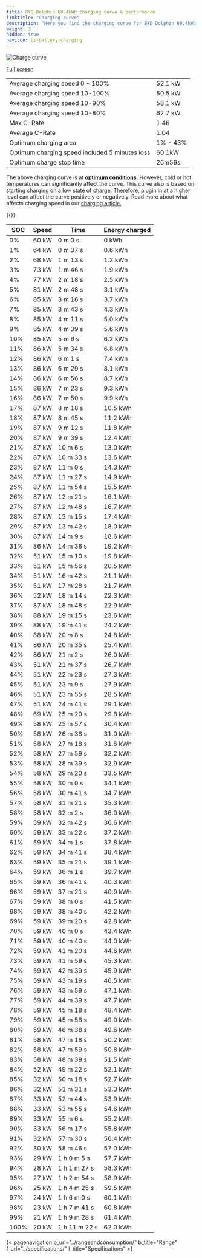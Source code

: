 ```yaml
---
title: BYD Dolphin 60.4kWh charging curve & performance
linktitle: "Charging curve"
description: "Here you find the charging curve for BYD Dolphin 60.4kWh."
weight: 3
hidden: true
navicon: bi-battery-charging
---
```

<!-- markdownlint-disable MD033 -->
<img src="/images/models/byd/dolphin/dolphin_60.4kwh/chargingcurve.svg" alt="Charge curve" class="img-fluid">

[Full screen](/images/models/byd/dolphin/dolphin_60.4kwh/chargingcurve.svg)


<table class="table table-striped border">
<tbody>
<tr>
<td>Average charging speed 0 - 100%</td><td>52.1 kW</td>
</tr>
<tr>
<td>Average charging speed 10-100%</td><td>50.5 kW</td>
</tr>
<tr>
<td>Average charging speed 10-90%</td><td>58.1 kW</td>
</tr>
<tr>
<td>Average charging speed 10-80%</td><td>62.7 kW</td>
</tr>
<tr>
<td>Max C-Rate</td><td>1.46</td>
</tr>
<tr>
<td>Average C-Rate</td><td>1.04</td>
</tr>
<tr>
<td>Optimum charging area</td><td>1% - 43%</td>
</tr>
<tr>
<td>Optimum charging speed included 5 minutes loss</td><td>60.1kW</td>
</tr>
<tr>
<td>Optimum charge stop time</td><td>26m59s</td>
</tr>
</tbody>
</table>


The above charging curve is at **[optimum conditions](../../../../../technology/battery/charging/#temperature)**. However, cold or hot temperatures can significantly affect the curve. This curve also is based on starting charging on a low state of charge. Therefore, plugin in at a higher level can affect the curve positively or negatively. Read more about what affects charging speed in our [charging article.](../../../../../technology/battery/charging/)


{{<evkxdisplayaddarticle />}}
<table class="table table-striped border">
<thead>
<tr><th>SOC</th><th>Speed</th><th>Time</th><th>Energy charged</th></tr>
</thead>
<tbody>
<tr>
<td>0%</td><td>60 kW</td><td> 0 m 0 s </td><td>0 kWh </td>
</tr>
<tr>
<td>1%</td><td>64 kW</td><td> 0 m 37 s </td><td>0.6 kWh </td>
</tr>
<tr>
<td>2%</td><td>68 kW</td><td> 1 m 13 s </td><td>1.2 kWh </td>
</tr>
<tr>
<td>3%</td><td>73 kW</td><td> 1 m 46 s </td><td>1.9 kWh </td>
</tr>
<tr>
<td>4%</td><td>77 kW</td><td> 2 m 18 s </td><td>2.5 kWh </td>
</tr>
<tr>
<td>5%</td><td>81 kW</td><td> 2 m 48 s </td><td>3.1 kWh </td>
</tr>
<tr>
<td>6%</td><td>85 kW</td><td> 3 m 16 s </td><td>3.7 kWh </td>
</tr>
<tr>
<td>7%</td><td>85 kW</td><td> 3 m 43 s </td><td>4.3 kWh </td>
</tr>
<tr>
<td>8%</td><td>85 kW</td><td> 4 m 11 s </td><td>5.0 kWh </td>
</tr>
<tr>
<td>9%</td><td>85 kW</td><td> 4 m 39 s </td><td>5.6 kWh </td>
</tr>
<tr>
<td>10%</td><td>85 kW</td><td> 5 m 6 s </td><td>6.2 kWh </td>
</tr>
<tr>
<td>11%</td><td>86 kW</td><td> 5 m 34 s </td><td>6.8 kWh </td>
</tr>
<tr>
<td>12%</td><td>86 kW</td><td> 6 m 1 s </td><td>7.4 kWh </td>
</tr>
<tr>
<td>13%</td><td>86 kW</td><td> 6 m 29 s </td><td>8.1 kWh </td>
</tr>
<tr>
<td>14%</td><td>86 kW</td><td> 6 m 56 s </td><td>8.7 kWh </td>
</tr>
<tr>
<td>15%</td><td>86 kW</td><td> 7 m 23 s </td><td>9.3 kWh </td>
</tr>
<tr>
<td>16%</td><td>86 kW</td><td> 7 m 50 s </td><td>9.9 kWh </td>
</tr>
<tr>
<td>17%</td><td>87 kW</td><td> 8 m 18 s </td><td>10.5 kWh </td>
</tr>
<tr>
<td>18%</td><td>87 kW</td><td> 8 m 45 s </td><td>11.2 kWh </td>
</tr>
<tr>
<td>19%</td><td>87 kW</td><td> 9 m 12 s </td><td>11.8 kWh </td>
</tr>
<tr>
<td>20%</td><td>87 kW</td><td> 9 m 39 s </td><td>12.4 kWh </td>
</tr>
<tr>
<td>21%</td><td>87 kW</td><td> 10 m 6 s </td><td>13.0 kWh </td>
</tr>
<tr>
<td>22%</td><td>87 kW</td><td> 10 m 33 s </td><td>13.6 kWh </td>
</tr>
<tr>
<td>23%</td><td>87 kW</td><td> 11 m 0 s </td><td>14.3 kWh </td>
</tr>
<tr>
<td>24%</td><td>87 kW</td><td> 11 m 27 s </td><td>14.9 kWh </td>
</tr>
<tr>
<td>25%</td><td>87 kW</td><td> 11 m 54 s </td><td>15.5 kWh </td>
</tr>
<tr>
<td>26%</td><td>87 kW</td><td> 12 m 21 s </td><td>16.1 kWh </td>
</tr>
<tr>
<td>27%</td><td>87 kW</td><td> 12 m 48 s </td><td>16.7 kWh </td>
</tr>
<tr>
<td>28%</td><td>87 kW</td><td> 13 m 15 s </td><td>17.4 kWh </td>
</tr>
<tr>
<td>29%</td><td>87 kW</td><td> 13 m 42 s </td><td>18.0 kWh </td>
</tr>
<tr>
<td>30%</td><td>87 kW</td><td> 14 m 9 s </td><td>18.6 kWh </td>
</tr>
<tr>
<td>31%</td><td>86 kW</td><td> 14 m 36 s </td><td>19.2 kWh </td>
</tr>
<tr>
<td>32%</td><td>51 kW</td><td> 15 m 10 s </td><td>19.8 kWh </td>
</tr>
<tr>
<td>33%</td><td>51 kW</td><td> 15 m 56 s </td><td>20.5 kWh </td>
</tr>
<tr>
<td>34%</td><td>51 kW</td><td> 16 m 42 s </td><td>21.1 kWh </td>
</tr>
<tr>
<td>35%</td><td>51 kW</td><td> 17 m 28 s </td><td>21.7 kWh </td>
</tr>
<tr>
<td>36%</td><td>52 kW</td><td> 18 m 14 s </td><td>22.3 kWh </td>
</tr>
<tr>
<td>37%</td><td>87 kW</td><td> 18 m 48 s </td><td>22.9 kWh </td>
</tr>
<tr>
<td>38%</td><td>88 kW</td><td> 19 m 15 s </td><td>23.6 kWh </td>
</tr>
<tr>
<td>39%</td><td>88 kW</td><td> 19 m 41 s </td><td>24.2 kWh </td>
</tr>
<tr>
<td>40%</td><td>88 kW</td><td> 20 m 8 s </td><td>24.8 kWh </td>
</tr>
<tr>
<td>41%</td><td>86 kW</td><td> 20 m 35 s </td><td>25.4 kWh </td>
</tr>
<tr>
<td>42%</td><td>86 kW</td><td> 21 m 2 s </td><td>26.0 kWh </td>
</tr>
<tr>
<td>43%</td><td>51 kW</td><td> 21 m 37 s </td><td>26.7 kWh </td>
</tr>
<tr>
<td>44%</td><td>51 kW</td><td> 22 m 23 s </td><td>27.3 kWh </td>
</tr>
<tr>
<td>45%</td><td>51 kW</td><td> 23 m 9 s </td><td>27.9 kWh </td>
</tr>
<tr>
<td>46%</td><td>51 kW</td><td> 23 m 55 s </td><td>28.5 kWh </td>
</tr>
<tr>
<td>47%</td><td>51 kW</td><td> 24 m 41 s </td><td>29.1 kWh </td>
</tr>
<tr>
<td>48%</td><td>69 kW</td><td> 25 m 20 s </td><td>29.8 kWh </td>
</tr>
<tr>
<td>49%</td><td>58 kW</td><td> 25 m 57 s </td><td>30.4 kWh </td>
</tr>
<tr>
<td>50%</td><td>58 kW</td><td> 26 m 38 s </td><td>31.0 kWh </td>
</tr>
<tr>
<td>51%</td><td>58 kW</td><td> 27 m 18 s </td><td>31.6 kWh </td>
</tr>
<tr>
<td>52%</td><td>58 kW</td><td> 27 m 59 s </td><td>32.2 kWh </td>
</tr>
<tr>
<td>53%</td><td>58 kW</td><td> 28 m 39 s </td><td>32.9 kWh </td>
</tr>
<tr>
<td>54%</td><td>58 kW</td><td> 29 m 20 s </td><td>33.5 kWh </td>
</tr>
<tr>
<td>55%</td><td>58 kW</td><td> 30 m 0 s </td><td>34.1 kWh </td>
</tr>
<tr>
<td>56%</td><td>58 kW</td><td> 30 m 41 s </td><td>34.7 kWh </td>
</tr>
<tr>
<td>57%</td><td>58 kW</td><td> 31 m 21 s </td><td>35.3 kWh </td>
</tr>
<tr>
<td>58%</td><td>58 kW</td><td> 32 m 2 s </td><td>36.0 kWh </td>
</tr>
<tr>
<td>59%</td><td>59 kW</td><td> 32 m 42 s </td><td>36.6 kWh </td>
</tr>
<tr>
<td>60%</td><td>59 kW</td><td> 33 m 22 s </td><td>37.2 kWh </td>
</tr>
<tr>
<td>61%</td><td>59 kW</td><td> 34 m 1 s </td><td>37.8 kWh </td>
</tr>
<tr>
<td>62%</td><td>59 kW</td><td> 34 m 41 s </td><td>38.4 kWh </td>
</tr>
<tr>
<td>63%</td><td>59 kW</td><td> 35 m 21 s </td><td>39.1 kWh </td>
</tr>
<tr>
<td>64%</td><td>59 kW</td><td> 36 m 1 s </td><td>39.7 kWh </td>
</tr>
<tr>
<td>65%</td><td>59 kW</td><td> 36 m 41 s </td><td>40.3 kWh </td>
</tr>
<tr>
<td>66%</td><td>59 kW</td><td> 37 m 21 s </td><td>40.9 kWh </td>
</tr>
<tr>
<td>67%</td><td>59 kW</td><td> 38 m 0 s </td><td>41.5 kWh </td>
</tr>
<tr>
<td>68%</td><td>59 kW</td><td> 38 m 40 s </td><td>42.2 kWh </td>
</tr>
<tr>
<td>69%</td><td>59 kW</td><td> 39 m 20 s </td><td>42.8 kWh </td>
</tr>
<tr>
<td>70%</td><td>59 kW</td><td> 40 m 0 s </td><td>43.4 kWh </td>
</tr>
<tr>
<td>71%</td><td>59 kW</td><td> 40 m 40 s </td><td>44.0 kWh </td>
</tr>
<tr>
<td>72%</td><td>59 kW</td><td> 41 m 20 s </td><td>44.6 kWh </td>
</tr>
<tr>
<td>73%</td><td>59 kW</td><td> 41 m 59 s </td><td>45.3 kWh </td>
</tr>
<tr>
<td>74%</td><td>59 kW</td><td> 42 m 39 s </td><td>45.9 kWh </td>
</tr>
<tr>
<td>75%</td><td>59 kW</td><td> 43 m 19 s </td><td>46.5 kWh </td>
</tr>
<tr>
<td>76%</td><td>59 kW</td><td> 43 m 59 s </td><td>47.1 kWh </td>
</tr>
<tr>
<td>77%</td><td>59 kW</td><td> 44 m 39 s </td><td>47.7 kWh </td>
</tr>
<tr>
<td>78%</td><td>59 kW</td><td> 45 m 18 s </td><td>48.4 kWh </td>
</tr>
<tr>
<td>79%</td><td>59 kW</td><td> 45 m 58 s </td><td>49.0 kWh </td>
</tr>
<tr>
<td>80%</td><td>59 kW</td><td> 46 m 38 s </td><td>49.6 kWh </td>
</tr>
<tr>
<td>81%</td><td>58 kW</td><td> 47 m 18 s </td><td>50.2 kWh </td>
</tr>
<tr>
<td>82%</td><td>58 kW</td><td> 47 m 59 s </td><td>50.8 kWh </td>
</tr>
<tr>
<td>83%</td><td>58 kW</td><td> 48 m 39 s </td><td>51.5 kWh </td>
</tr>
<tr>
<td>84%</td><td>52 kW</td><td> 49 m 22 s </td><td>52.1 kWh </td>
</tr>
<tr>
<td>85%</td><td>32 kW</td><td> 50 m 18 s </td><td>52.7 kWh </td>
</tr>
<tr>
<td>86%</td><td>32 kW</td><td> 51 m 31 s </td><td>53.3 kWh </td>
</tr>
<tr>
<td>87%</td><td>33 kW</td><td> 52 m 44 s </td><td>53.9 kWh </td>
</tr>
<tr>
<td>88%</td><td>33 kW</td><td> 53 m 55 s </td><td>54.6 kWh </td>
</tr>
<tr>
<td>89%</td><td>33 kW</td><td> 55 m 6 s </td><td>55.2 kWh </td>
</tr>
<tr>
<td>90%</td><td>33 kW</td><td> 56 m 17 s </td><td>55.8 kWh </td>
</tr>
<tr>
<td>91%</td><td>32 kW</td><td> 57 m 30 s </td><td>56.4 kWh </td>
</tr>
<tr>
<td>92%</td><td>30 kW</td><td> 58 m 46 s </td><td>57.0 kWh </td>
</tr>
<tr>
<td>93%</td><td>29 kW</td><td>1 h 0 m 5 s </td><td>57.7 kWh </td>
</tr>
<tr>
<td>94%</td><td>28 kW</td><td>1 h 1 m 27 s </td><td>58.3 kWh </td>
</tr>
<tr>
<td>95%</td><td>27 kW</td><td>1 h 2 m 54 s </td><td>58.9 kWh </td>
</tr>
<tr>
<td>96%</td><td>25 kW</td><td>1 h 4 m 25 s </td><td>59.5 kWh </td>
</tr>
<tr>
<td>97%</td><td>24 kW</td><td>1 h 6 m 0 s </td><td>60.1 kWh </td>
</tr>
<tr>
<td>98%</td><td>23 kW</td><td>1 h 7 m 41 s </td><td>60.8 kWh </td>
</tr>
<tr>
<td>99%</td><td>21 kW</td><td>1 h 9 m 28 s </td><td>61.4 kWh </td>
</tr>
<tr>
<td>100%</td><td>20 kW</td><td>1 h 11 m 22 s </td><td>62.0 kWh </td>
</tr>
</tbody>
</table>


{< pagenavigation b_url="../rangeandconsumption/" b_title="Range" f_url="../specifications/" f_title="Specifications" >}

